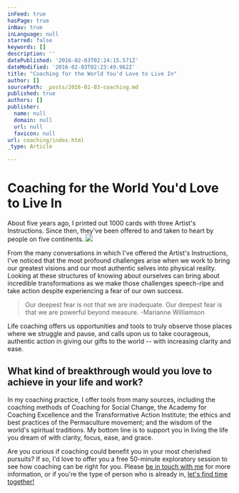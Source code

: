 ```yaml
---
inFeed: true
hasPage: true
inNav: true
inLanguage: null
starred: false
keywords: []
description: ''
datePublished: '2016-02-03T02:24:15.571Z'
dateModified: '2016-02-03T02:23:49.962Z'
title: "Coaching for the World You'd Love to Live In"
author: []
sourcePath: _posts/2016-02-03-coaching.md
published: true
authors: []
publisher:
  name: null
  domain: null
  url: null
  favicon: null
url: coaching/index.html
_type: Article

---
```

# Coaching for the World You'd Love to Live In

About five years ago, I printed out 1000 cards with three Artist's Instructions. Since then, they've been offered to and taken to heart by people on five continents.
![](https://the-grid-user-content.s3-us-west-2.amazonaws.com/c81eb594-24af-4266-a986-a8167cb89dbd.jpg)

From the many conversations in which I've offered the Artist's Instructions, I've noticed that the most profound challenges arise when we work to bring our greatest visions and our most authentic selves into physical reality. Looking at these structures of knowing about ourselves can bring about incredible transformations as we make those challenges speech-ripe and take action despite experiencing a fear of our own success.

> Our deepest fear is not that we are inadequate. Our deepest fear is that we are powerful beyond measure. -Marianne Williamson 

Life coaching offers us opportunities and tools to truly observe those places where we struggle and pause, and calls upon us to take courageous, authentic action in giving our gifts to the world -- with increasing clarity and ease.

## What kind of breakthrough would you love to achieve in your life and work?

In my coaching practice, I offer tools from many sources, including the coaching methods of Coaching for Social Change, the Academy for Coaching Excellence and the Transformative Action Institute; the ethics and best practices of the Permaculture movement; and the wisdom of the world's spiritual traditions. My bottom line is to support you in living the life you dream of with clarity, focus, ease, and grace.

Are you curious if coaching could benefit you in your most cherished pursuits? If so, I'd love to offer you a free 50-minute exploratory session to see how coaching can be right for you. Please [be in touch with me][0] for more information, or if you're the type of person who is already in, [let's find time together!][1]

[0]: mailto:1dream2create@gmail.com
[1]: https://1dream2create.wordpress.com/2015/03/13/schedule/